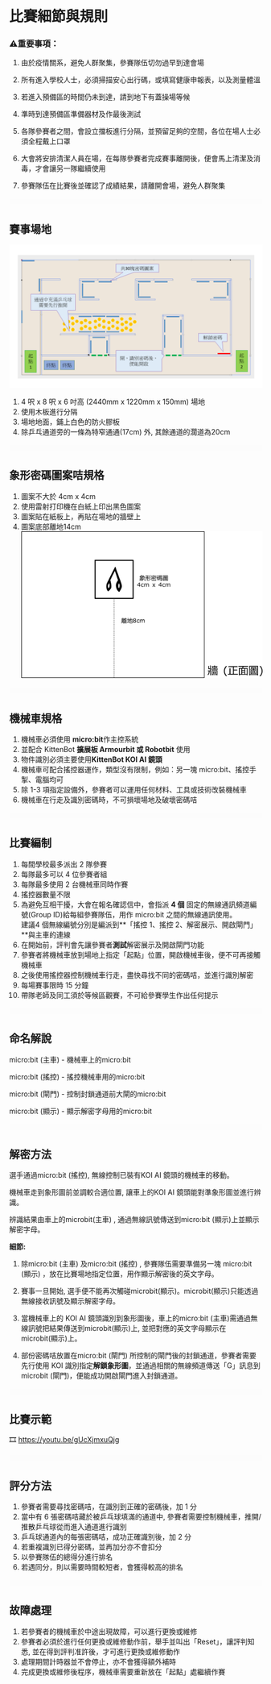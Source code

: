 # 比賽細節與規則

### ⚠重要事項：
1. 由於疫情關系，避免人群聚集，參賽隊伍切勿過早到達會場

2. 所有進入學校人士，必須掃描安心出行碼，或填寫健康申報表，以及測量體溫

3. 若進入預備區的時間仍未到達，請到地下有蓋操場等候

4. 準時到達預備區準備器材及作最後測試

5. 各隊參賽者之間，會設立擋板進行分隔，並預留足夠的空間，各位在場人士必須全程戴上口罩

6. 大會將安排清潔人員在場，在每隊參賽者完成賽事離開後，便會馬上清潔及消毒，才會讓另一隊繼續使用

7. 參賽隊伍在比賽後並確認了成績結果，請離開會場，避免人群聚集

   

![](./images/HubSpacer5mm.png)

## 賽事場地

![](./images/map.png)

1. 4 呎 x 8 呎 x 6 吋高 (2440mm x 1220mm x 150mm) 場地
2. 使用木板進行分隔
3. 場地地面，鋪上白色的防火膠板
4. 除乒乓通道旁的一條為特窄通通(17cm) 外, 其餘通道的濶道為20cm

![](./images/HubSpacer5mm.png)

## 象形密碼圖案咭規格

1. 圖案不大於 4cm x 4cm
2. 使用雷射打印機在白紙上印出黑色圖案
3. 圖案貼在紙板上，再貼在場地的牆壁上
4. 圖案底部離地14cm![](./images/WallSideView.png)

![](./images/HubSpacer5mm.png)

## 機械車規格

1. 機械車必須使用 **micro:bit**作主控系統
2. 並配合 KittenBot **擴展板 Armourbit  或 Robotbit** 使用
3. 物件識別必須主要使用**KittenBot KOI AI 鏡頭** 
4. 機械車可配合搖控器運作，類型沒有限制，例如：另一塊 micro:bit、搖控手掣、電腦均可
5. 除 1-3 項指定設備外，參賽者可以運用任何材料、工具或技術改裝機械車
6. 機械車在行走及識別密碼時，不可損壞場地及破壞密碼咭

![](./images/HubSpacer5mm.png)

## 比賽編制

1. 每間學校最多派出 2 隊參賽
2. 每隊最多可以 4 位參賽者組
3. 每隊最多使用 2 台機械車同時作賽
4. 搖控器數量不限
5. 為避免互相干擾，大會在報名確認信中，會指派 **4 個**  固定的無線通訊頻道編號(Group ID)給每組參賽隊伍，用作 micro:bit 之間的無線通訊使用。<br>建議4 個無線編號分別是編派到**「搖控 1、搖控 2、解密展示、開啟閘門」**與主車的連線
6. 在開始前，評判會先讓參賽者**測試**解密展示及開啟閘門功能
7. 參賽者將機械車放到場地上指定「起點」位置，開啟機械車後，便不可再接觸機械車
8. 之後使用搖控器控制機械車行走，盡快尋找不同的密碼咭，並進行識別解密
9. 每場賽事限時 15 分鐘
10. 帶隊老師及同工須於等候區觀賽，不可給參賽學生作出任何提示

![](./images/HubSpacer5mm.png)

## 命名解說

micro:bit (主車) - 機械車上的micro:bit

micro:bit (搖控) - 搖控機械車用的micro:bit

micro:bit (閘門) - 控制封鎖通道前大閘的micro:bit

micro:bit (顯示) - 顯示解密字母用的micro:bit

![](./images/HubSpacer5mm.png)

## 解密方法

選手通過micro:bit (搖控), 無線控制已裝有KOI AI 鏡頭的機械車的移動。

機械車走到象形圖前並調較合適位置, 讓車上的KOI AI 鏡頭能對準象形圖並進行辨識。

辨識結果由車上的microbit(主車) , 通過無線訊號傳送到micro:bit (顯示)上並顯示解密字母。

**細節:**

1. 除micro:bit (主車) 及micro:bit (搖控) , 參賽隊伍需要準備另一塊 micro:bit (顯示) ，放在比賽場地指定位置，用作顯示解密後的英文字母。

2. 賽事一旦開始, 選手便不能再次觸碰microbit(顯示)。microbit(顯示)只能透過無線接收訊號及顯示解密字母。

3. 當機械車上的 KOI AI 鏡頭識別到象形圖後，車上的micro:bit (主車)需通過無線訊號把結果傳送到microbit(顯示)上, 並把對應的英文字母顯示在microbit(顯示)上。

4. 部份密碼咭放置在micro:bit (閘門) 所控制的閘門後的封鎖通道，參賽者需要先行使用 KOI 識別指定**解鎖象形圖**，並通過相關的無線頻道傳送「G」訊息到microbit (閘門)，便能成功開啟閘門進入封鎖通道。

   

![](./images/HubSpacer5mm.png)

## 比賽示範

🎞 <https://youtu.be/gUcXjmxuQjg>

![](./images/HubSpacer5mm.png)

## 評分方法

1. 參賽者需要尋找密碼咭，在識別到正確的密碼後，加 1 分
2. 當中有 6 張密碼咭藏於被乒乓球填滿的通道中, 參賽者需要控制機械車，推開/推散乒乓球從而進入通道進行識別
4. 乒乓球通道內的每張密碼咭，成功正確識別後，加 2 分
5. 若重複識別已得分密碼，並再加分亦不會扣分
6. 以參賽隊伍的總得分進行排名
7. 若遇同分，則以需要時間較短者，會獲得較高的排名

![](./images/HubSpacer5mm.png)

## 故障處理

1. 若參賽者的機械車於中途出現故障，可以進行更換或維修
2. 參賽者必須於進行任何更換或維修動作前，舉手並叫出「Reset」，讓評判知悉, 並在得到評判准許後，才可進行更換或維修動作
4. 處理期間計時器並不會停止，亦不會獲得額外補時
5. 完成更換或維修後程序，機械車需要重新放在「起點」處繼續作賽
